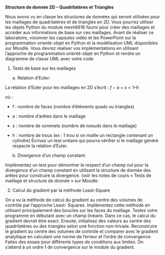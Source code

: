 **Structure de donnée 2D – Quadrilatères et Triangles**

Nous avons vu en classe les structures de données qui seront utilisées pour les maillages de quadrilatères et de triangles en 2D.
Vous pourrez utiliser les objets Python du module mesh6616 fourni pour créer des maillages et accéder aux informations de base sur ces maillages.
Avant de réaliser ce laboratoire, visionner les capsules vidéo et les PowerPoint sur la programmation orienté-objet en Python et la modélisation UML disponibles sur Moodle. Vous devrez réaliser vos implémentations en utilisant l’approche de programmation orienté-objet en Python et rendre un diagramme de classe UML avec votre code.
1. Tests de base sur les maillages

    a. Relation d’Euler:

La relation d’Euler pour les maillages en 2D s’écrit : $f - a + s = 1 – h$

où : 
* f : nombre de faces (nombre d’éléments quads ou triangles)
* a : nombre d’arêtes dans le maillage
* s : nombre de sommets (nombre de noeuds dans le maillage)
* h : nombre de trous (ex : 1 trou si on maille un rectangle contenant un cylindre) Écrivez un test unitaire qui pourra vérifier si le maillage généré respecte la relation d’Euler.

    b. Divergence d’un champ constant:
  
Implémentez un test pour démontrer le respect d’un champ nul pour la divergence d’un champ constant en utilisant la structure de donnée des arêtes pour construire la divergence. (voir les notes de cours « Tests de maillage et structure de donnée » sur Moodle.

2. Calcul du gradient par la méthode Least-Square

On a vu la méthode de calcul du gradient au centre des volumes de contrôle par l’approche Least- Squares. Implémentez cette méthode en utilisant principalement des boucles sur les faces du maillage.
Testez votre programme en débutant avec un champ linéaire. Dans ce cas, le calcul du gradient devrait être exact. Ensuite, initialisez des valeurs au centre des quadrilatères ou des triangles selon une fonction non-triviale. Reconstruire le gradient au centre des volumes de contrôle et comparer avec le gradient analytique en calculant une norme de l’erreur et l’ordre de convergence. Faites des essais pour différents types de conditions aux limites. On s’attend à un ordre 1 de convergence sur le module du gradient.
